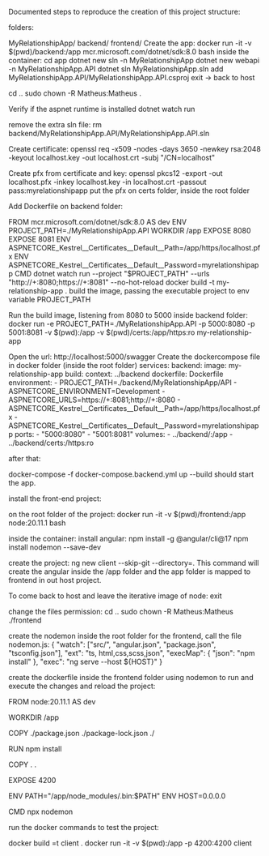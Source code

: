 Documented steps to reproduce the creation of this project structure:

folders:

MyRelationshipApp/
backend/
frontend/
Create the app:
docker run -it -v $(pwd)/backend:/app mcr.microsoft.com/dotnet/sdk:8.0 bash
inside the container:
cd app
dotnet new sln -n MyRelationshipApp
dotnet new webapi -n MyRelationshipApp.API
dotnet sln MyRelationshipApp.sln add MyRelationshipApp.API/MyRelationshipApp.API.csproj
exit -> back to host

cd ..
sudo chown -R Matheus:Matheus .

Verify if the aspnet runtime is installed
dotnet watch run

remove the extra sln file:
rm backend/MyRelationshipApp.API/MyRelationshipApp.API.sln

Create certificate:
openssl req -x509 -nodes -days 3650 -newkey rsa:2048 -keyout localhost.key -out localhost.crt -subj "/CN=localhost"

Create pfx from certificate and key:
openssl pkcs12 -export -out localhost.pfx -inkey localhost.key -in localhost.crt -passout pass:myrelationshipapp
put the pfx on certs folder, inside the root folder

Add Dockerfile on backend folder:

FROM mcr.microsoft.com/dotnet/sdk:8.0 AS dev
ENV PROJECT_PATH=./MyRelationshipApp.API
WORKDIR /app
EXPOSE 8080
EXPOSE 8081
ENV ASPNETCORE_Kestrel__Certificates__Default__Path=/app/https/localhost.pfx
ENV ASPNETCORE_Kestrel__Certificates__Default__Password=myrelationshipapp
CMD dotnet watch run --project "$PROJECT_PATH" --urls "http://+:8080;https://+:8081" --no-hot-reload
docker build -t my-relationship-app .
build the image, passing the executable project to env variable PROJECT_PATH

Run the build image, listening from 8080 to 5000
inside backend folder:
docker run -e PROJECT_PATH=./MyRelationshipApp.API -p 5000:8080 -p 5001:8081 -v $(pwd):/app -v $(pwd)/certs:/app/https:ro my-relationship-app

Open the url: http://localhost:5000/swagger
Create the dockercompose file in docker folder (inside the root folder)
services:
  backend:
    image: my-relationship-app
    build:
      context: ../backend
      dockerfile: Dockerfile
    environment:
      - PROJECT_PATH=./backend/MyRelationshipApp/API
      - ASPNETCORE_ENVIRONMENT=Development
      - ASPNETCORE_URLS=https://+:8081;http://+:8080
      - ASPNETCORE_Kestrel__Certificates__Default__Path=/app/https/localhost.pfx
      - ASPNETCORE_Kestrel__Certificates__Default__Password=myrelationshipapp
    ports:
      - "5000:8080"
      - "5001:8081"
    volumes:
      - ../backend/:/app
      - ../backend/certs:/https:ro

after that: 

docker-compose -f docker-compose.backend.yml up --build
should start the app.

install the front-end project:

on the root folder of the project:
docker run -it -v $(pwd)/frontend:/app node:20.11.1 bash

inside the container:
install angular:
npm install -g @angular/cli@17
npm install nodemon --save-dev

create the project:
ng new client --skip-git --directory=.
This command will create the angular inside the /app folder and the app folder is mapped to frontend in out host project.

To come back to host and leave the iterative image of node:
exit

change the files permission:
cd ..
sudo chown -R Matheus:Matheus ./frontend

create the nodemon inside the root folder for the frontend, call the file nodemon.js:
{
    "watch": ["src/", "angular.json", "package.json", "tsconfig.json"],
    "ext": "ts, html,css,scss,json",
    "execMap": {
        "json": "npm install"
    },
    "exec": "ng serve --host ${HOST}"
}

create the dockerfile inside the frontend folder using nodemon to run and execute the changes and reload the project:

FROM node:20.11.1 AS dev

WORKDIR /app

COPY ./package.json ./package-lock.json ./

RUN npm install

COPY . .

EXPOSE 4200

ENV PATH="/app/node_modules/.bin:$PATH"
ENV HOST=0.0.0.0

CMD npx nodemon

run the docker commands to test the project:

docker build =t client .
docker run -it -v $(pwd):/app -p 4200:4200 client
